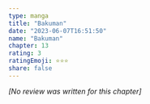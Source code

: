 ```yaml
---
type: manga
title: "Bakuman"
date: "2023-06-07T16:51:50"
name: "Bakuman"
chapter: 13
rating: 3
ratingEmoji: ⭐️⭐️⭐️
share: false
---
```


_[No review was written for this chapter]_
